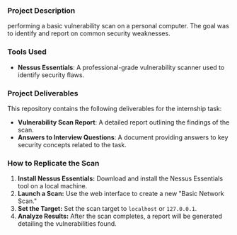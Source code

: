 

### Project Description

 performing a basic vulnerability scan on a personal computer. The goal was to identify and report on common security weaknesses.

### Tools Used

* **Nessus Essentials**: A professional-grade vulnerability scanner used to identify security flaws.

### Project Deliverables

This repository contains the following deliverables for the internship task:

* **Vulnerability Scan Report**: A detailed report outlining the findings of the scan.
* **Answers to Interview Questions**: A document providing answers to key security concepts related to the task.

### How to Replicate the Scan

1.  **Install Nessus Essentials:** Download and install the Nessus Essentials tool on a local machine.
2.  **Launch a Scan:** Use the web interface to create a new "Basic Network Scan."
3.  **Set the Target:** Set the scan target to `localhost` or `127.0.0.1`.
4.  **Analyze Results:** After the scan completes, a report will be generated detailing the vulnerabilities found.
